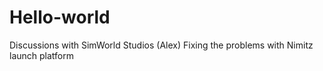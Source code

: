 # Hello-world
Discussions with SimWorld Studios (Alex)
Fixing the problems with Nimitz launch platform
